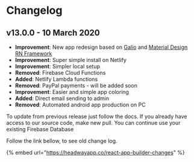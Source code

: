 # Changelog

## v13.0.0 - 10 March 2020

* **Improvement**: New app redesign based on [Galio](https://galio.io/) and [Material Design RN Framework](https://github.com/creativetimofficial/material-kit-react-native)
* **Improvement**: Super simple install on Netlify
* **Improvement**: Simpler local setup
* **Removed**: Firebase Cloud Functions
* **Added**: Netlify Lambda functions
* **Removed**: PayPal payments - will be added soon
* **Improvement**: Easier and simple app coloring
* **Added**: Direct email sending to admin 
* **Removed**: Automated android app production on PC

To update from previous release just follow the docs. If you already have access to our source code, make new pull. You can continue use your existing Firebase Database

  
Follow the link bellow, to see old change log. 

{% embed url="https://headwayapp.co/react-app-builder-changes" %}



